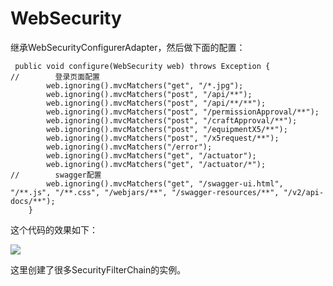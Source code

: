 # WebSecurity

继承WebSecurityConfigurerAdapter，然后做下面的配置：

~~~
 public void configure(WebSecurity web) throws Exception {
//        登录页面配置
        web.ignoring().mvcMatchers("get", "/*.jpg");
        web.ignoring().mvcMatchers("post", "/api/**");
        web.ignoring().mvcMatchers("post", "/api/**/**");
        web.ignoring().mvcMatchers("post", "/permissionApproval/**");
        web.ignoring().mvcMatchers("post", "/craftApproval/**");
        web.ignoring().mvcMatchers("post", "/equipmentX5/**");
        web.ignoring().mvcMatchers("post", "/x5request/**");
        web.ignoring().mvcMatchers("/error");
        web.ignoring().mvcMatchers("get", "/actuator");
        web.ignoring().mvcMatchers("get", "/actuator/*");
//        swagger配置
        web.ignoring().mvcMatchers("get", "/swagger-ui.html", "/**.js", "/**.css", "/webjars/**", "/swagger-resources/**", "/v2/api-docs/**");
    }
~~~

这个代码的效果如下：

![](D:\company\document\images\springsecurity\1.png)

这里创建了很多SecurityFilterChain的实例。
